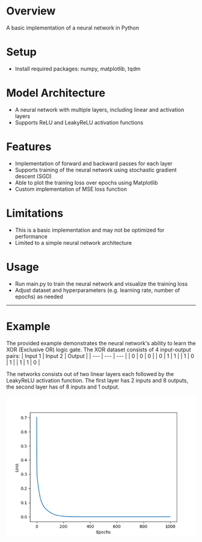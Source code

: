 # Overview
A basic implementation of a neural network in Python

# Setup
- Install required packages: numpy, matplotlib, tqdm

# Model Architecture
- A neural network with multiple layers, including linear and activation layers
- Supports ReLU and LeakyReLU activation functions

# Features
- Implementation of forward and backward passes for each layer
- Supports training of the neural network using stochastic gradient descent (SGD)
- Able to plot the training loss over epochs using Matplotlib
- Custom implementation of MSE loss function

# Limitations
- This is a basic implementation and may not be optimized for performance
- Limited to a simple neural network architecture

# Usage
- Run main.py to train the neural network and visualize the training loss
- Adjust dataset and hyperparameters (e.g. learning rate, number of epochs) as needed

---
# Example
The provided example demonstrates the neural network's ability to learn the XOR (Exclusive OR) logic gate. The XOR dataset consists of 4 input-output pairs:
| Input 1 | Input 2 | Output |
| --- | --- | --- |
| 0     | 0     | 0     |
| 0     | 1     | 1     |
| 1     | 0     | 1     |
| 1     | 1     | 0     |

The networks consists out of two linear layers each followed by the LeakyReLU activation function. The first layer has 2 inputs and 8 outputs, the second layer has of 8 inputs and 1 output.

![Training Loss over epochs](NN_Scratch/images/Figure_1.png)
